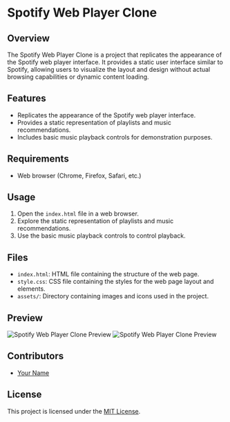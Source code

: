 # Spotify Web Player Clone

## Overview

The Spotify Web Player Clone is a project that replicates the appearance of the Spotify web player interface. It provides a static user interface similar to Spotify, allowing users to visualize the layout and design without actual browsing capabilities or dynamic content loading.

## Features

- Replicates the appearance of the Spotify web player interface.
- Provides a static representation of playlists and music recommendations.
- Includes basic music playback controls for demonstration purposes.

## Requirements

- Web browser (Chrome, Firefox, Safari, etc.)

## Usage

1. Open the `index.html` file in a web browser.
2. Explore the static representation of playlists and music recommendations.
3. Use the basic music playback controls to control playback.

## Files

- `index.html`: HTML file containing the structure of the web page.
- `style.css`: CSS file containing the styles for the web page layout and elements.
- `assets/`: Directory containing images and icons used in the project.

## Preview

![Spotify Web Player Clone Preview](1.png)
![Spotify Web Player Clone Preview](2.png)

## Contributors

- [Your Name](https://github.com/your_username)

## License

This project is licensed under the [MIT License](LICENSE).
